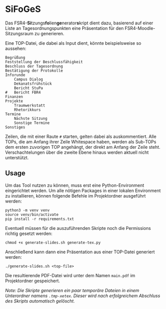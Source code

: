 # SiFoGeS

Das FSR4-**Si**tzungs**fo**lien**ge**nerator**s**kript dient dazu, basierend auf einer Liste an 
Tagesordnungspunkten eine Präsentation für den FSR4-Moodle-Sitzungsraum zu generieren.

Eine TOP-Datei, die dabei als Input dient, könnte beispielsweise so aussehen:

```
Begrüßung
Feststellung der Beschlussfähigkeit
Beschluss der Tagesordnung
Bestätigung der Protokolle
Inforunde
	Campus Dialog
	Dekanatsfrühstück
	Bericht StuPa
#	Bericht FBR4
Finanzen
Projekte
	Traumwerkstatt
	Rhetorikkurs
Termine
	Nächste Sitzung
	Sonstige Termine
Sonstiges
```

Zeilen, die mit einer Raute `#` starten, gelten dabei als auskommentiert. Alle TOPs, die am Anfang ihrer Zeile 
Whitespace haben, werden als Sub-TOPs dem ersten zuvorigen TOP angehängt, der direkt am Anfang der Zeile steht. 
Verschachtelungen über die zweite Ebene hinaus werden aktuell nicht unterstützt.

## Usage

Um das Tool nutzen zu können, muss erst eine Python-Environment eingerichtet werden. Um alle nötigen Packages in 
einer lokalen Environment zu installieren, können folgende Befehle im Projektordner ausgeführt werden:

```shell
python3 -m venv venv
source venv/bin/activate
pip install -r requirements.txt
```

Eventuell müssen für die auszuführenden Skripte noch die Permissions richtig gesetzt werden:
```shell
chmod +x generate-slides.sh generate-tex.py
```

Anschließend kann dann eine Präsentation aus einer TOP-Datei generiert werden:
```shell
./generate-slides.sh <top-file>
```

Die resultierende PDF-Datei wird unter dem Namen `main.pdf` im Projektordner gespeichert.

*Note: Die Skripte generieren ein paar temporäre Dateien in einem Unterordner namens `.tmp-xetex`. 
Dieser wird nach erfolgreichem Abschluss des Skripts automatisch gelöscht.*
